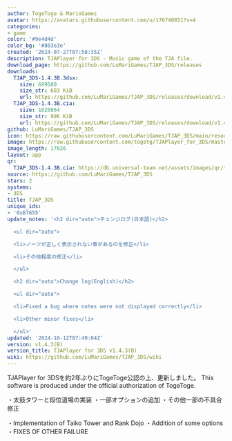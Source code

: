 ```yaml
---
author: TogeToge & MarioGames
avatar: https://avatars.githubusercontent.com/u/176740851?v=4
categories:
- game
color: '#9e4d4d'
color_bg: '#803e3e'
created: '2024-07-27T07:58:35Z'
description: TJAPlayer for 3DS - Music game of the TJA file.
download_page: https://github.com/LuMariGames/TJAP_3DS/releases
downloads:
  TJAP_3DS-1.4.3B.3dsx:
    size: 699580
    size_str: 683 KiB
    url: https://github.com/LuMariGames/TJAP_3DS/releases/download/v1.4.3%28B%29/TJAP_3DS-1.4.3B.3dsx
  TJAP_3DS-1.4.3B.cia:
    size: 1020864
    size_str: 996 KiB
    url: https://github.com/LuMariGames/TJAP_3DS/releases/download/v1.4.3%28B%29/TJAP_3DS-1.4.3B.cia
github: LuMariGames/TJAP_3DS
icon: https://raw.githubusercontent.com/LuMariGames/TJAP_3DS/main/resource/icon.png
image: https://raw.githubusercontent.com/togetg/TJAPlayer_for_3DS/master/resource/banner.png
image_length: 17026
layout: app
qr:
  TJAP_3DS-1.4.3B.cia: https://db.universal-team.net/assets/images/qr/tjap_3ds-1-4-3b-cia.png
source: https://github.com/LuMariGames/TJAP_3DS
stars: 2
systems:
- 3DS
title: TJAP_3DS
unique_ids:
- '0xB7655'
update_notes: '<h2 dir="auto">チェンジログ(日本語)</h2>

  <ul dir="auto">

  <li>ノーツが正しく表示されない事があるのを修正</li>

  <li>その他軽度の修正</li>

  </ul>

  <h2 dir="auto">Change log(English)</h2>

  <ul dir="auto">

  <li>Fixed a bug where notes were not displayed correctly</li>

  <li>Other minor fixes</li>

  </ul>'
updated: '2024-10-12T07:49:04Z'
version: v1.4.3(B)
version_title: TJAPlayer for 3DS v1.4.3(B)
wiki: https://github.com/LuMariGames/TJAP_3DS/wiki
---
```

TJAPlayer for 3DSを約2年ぶりにTogeToge公認の上、更新しました。
This software is produced under the official authorization of TogeToge.

・太鼓タワーと段位道場の実装
・一部オプションの追加
・その他一部の不具合修正

・Implementation of Taiko Tower and Rank Dojo
・Addition of some options
・FIXES OF OTHER FAILURE